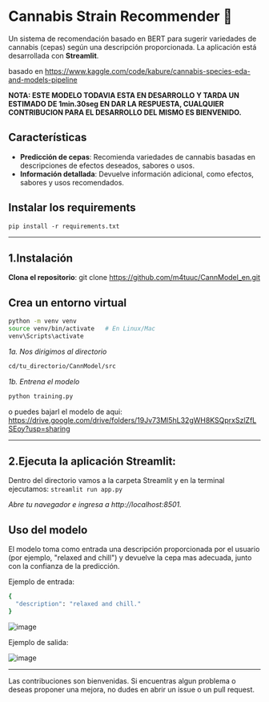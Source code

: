 # Cannabis Strain Recommender 🌿

Un sistema de recomendación basado en BERT para sugerir variedades de cannabis (cepas) según una descripción proporcionada. La aplicación está desarrollada con **Streamlit**. 

basado en https://www.kaggle.com/code/kabure/cannabis-species-eda-and-models-pipeline

**NOTA: ESTE MODELO TODAVIA ESTA EN DESARROLLO Y TARDA UN ESTIMADO DE 1min.30seg EN DAR LA RESPUESTA, CUALQUIER CONTRIBUCION PARA EL DESARROLLO DEL MISMO ES BIENVENIDO.**

## Características

- **Predicción de cepas**: Recomienda variedades de cannabis basadas en descripciones de efectos deseados, sabores o usos.
- **Información detallada**: Devuelve información adicional, como efectos, sabores y usos recomendados.




## Instalar los requirements

`pip install -r requirements.txt`


---

## 1.Instalación

**Clona el repositorio**:
git clone https://github.com/m4tuuc/CannModel_en.git

## Crea un entorno virtual
```bash 
python -m venv venv
source venv/bin/activate   # En Linux/Mac
venv\Scripts\activate 
```

*1a. Nos dirigimos al directorio*

```bash 
cd/tu_directorio/CannModel/src
```

*1b. Entrena el modelo*
```bash 
python training.py 
```


o puedes bajarl el modelo de aqui:
https://drive.google.com/drive/folders/19Jv73Ml5hL32gWH8KSQprxSzlZfLSEoy?usp=sharing

---

## 2.Ejecuta la aplicación Streamlit:

Dentro del directorio vamos a la carpeta Streamlit y en la terminal ejecutamos:
`streamlit run app.py` 

*Abre tu navegador e ingresa a http://localhost:8501.*


## Uso del modelo 
El modelo toma como entrada una descripción proporcionada por el usuario (por ejemplo, "relaxed and chill") y devuelve la cepa mas adecuada, junto con la confianza de la predicción.

Ejemplo de entrada:
```bash
{
  "description": "relaxed and chill."
}
```
![image](https://github.com/user-attachments/assets/ed2a645a-57a7-4305-98f5-e63758e78030)

Ejemplo de salida:

![image](https://github.com/user-attachments/assets/4643bd39-bb59-47e4-8dce-57becace3630)


---


Las contribuciones son bienvenidas. Si encuentras algun problema o deseas proponer una mejora, no dudes en abrir un issue o un pull request.

